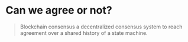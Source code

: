 # Can we agree or not?

> Blockchain consensus a decentralized consensus system to reach agreement over a shared history of a state machine.



